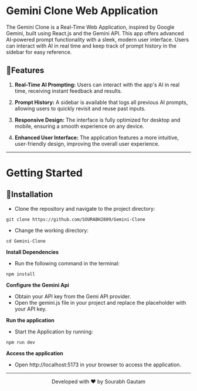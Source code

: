 # Gemini Clone Web Application
The Gemini Clone is a Real-Time Web Application, inspired by Google Gemini, built using React.js and the Gemini API. This app offers advanced AI-powered prompt functionality with a sleek, modern user interface. Users can interact with AI in real time and keep track of prompt history in the sidebar for easy reference.

## 🧐Features
1. **Real-Time AI Prompting:** Users can interact with the app's AI in real time, receiving instant feedback and results.

2. **Prompt History:** A sidebar is available that logs all previous AI prompts, allowing users to quickly revisit and reuse past inputs.

3. **Responsive Design:** The interface is fully optimized for desktop and mobile, ensuring a smooth experience on any device.

4. **Enhanced User Interface:** The application features a more intuitive, user-friendly design, improving the overall user experience.

<hr>

# Getting Started
## 🚀Installation
- Clone the repository and navigate to the project directory:
```
git clone https://github.com/SOURABH2809/Gemini-Clone
```
- Change the working directory:
```
cd Gemini-Clone
```

**Install Dependencies**
- Run the following command in the terminal:
```
npm install
```

**Configure the Gemini Api**
- Obtain your API key from the Gemi API provider.
- Open the gemini.js file in your project and replace the placeholder with your API key.


**Run the application**
- Start the Application by running:
```
npm run dev
```
**Access the application**
- Open http://localhost:5173 in your browser to access the application.

<hr>
<p align="center">
Developed with ❤️ by Sourabh Gautam
</p>
